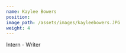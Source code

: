 ```yaml
---
name: Kaylee Bowers
position:
image_path: /assets/images/kayleebowers.JPG
weight: 4
---
```



Intern - Writer